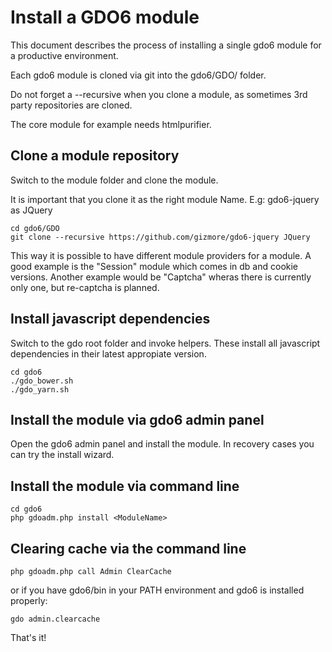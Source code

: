 # Install a GDO6 module

This document describes the process of installing a single gdo6 module for a productive environment.

Each gdo6 module is cloned via git into the gdo6/GDO/ folder.

Do not forget a --recursive when you clone a module, as sometimes 3rd party repositories are cloned.

The core module for example needs htmlpurifier.
 

## Clone a module repository

Switch to the module folder and clone the module.

It is important that you clone it as the right module Name.
E.g: gdo6-jquery as JQuery

    cd gdo6/GDO
    git clone --recursive https://github.com/gizmore/gdo6-jquery JQuery

This way it is possible to have different module providers for a module.
A good example is the "Session" module which comes in db and cookie versions.
Another example would be "Captcha" wheras there is currently only one, but re-captcha is planned.
 
    
## Install javascript dependencies

Switch to the gdo root folder and invoke helpers. These install all javascript dependencies in their latest appropiate version.

    cd gdo6
    ./gdo_bower.sh
    ./gdo_yarn.sh
   
   
## Install the module via gdo6 admin panel

Open the gdo6 admin panel and install the module. In recovery cases you can try the install wizard.


## Install the module via command line

    cd gdo6
    php gdoadm.php install <ModuleName>

## Clearing cache via the command line

    php gdoadm.php call Admin ClearCache
    

or if you have gdo6/bin in your PATH environment and gdo6 is installed properly:

    gdo admin.clearcache

    

That's it!
